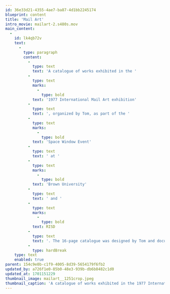 ```yaml
---
id: 36e33d21-4355-4ae7-ba87-4d1bb2245174
blueprint: content
title: 'Mail Art'
intro_movie: mailart-2.s480s.mov
main_content:
  -
    id: lk4qb72v
    text:
      -
        type: paragraph
        content:
          -
            type: text
            text: 'A catalogue of works exhibited in the '
          -
            type: text
            marks:
              -
                type: bold
            text: '1977 International Mail Art exhibition'
          -
            type: text
            text: ', organized by Tom, as part of the '
          -
            type: text
            marks:
              -
                type: bold
            text: 'Space Window Event'
          -
            type: text
            text: ' at '
          -
            type: text
            marks:
              -
                type: bold
            text: 'Brown University'
          -
            type: text
            text: ' and '
          -
            type: text
            marks:
              -
                type: bold
            text: RISD
          -
            type: text
            text: '. The 16-page catalogue was designed by Tom and documents all contributions as well as the names and addresses of all contributors.'
          -
            type: hardBreak
    type: text
    enabled: true
parent: 154c9e0b-c1f9-4005-8d39-5654179f6fb2
updated_by: a726f1e0-85b0-48e3-939b-db6b8482c1d0
updated_at: 1701151229
thumbnail_image: mailart__1251crop.jpeg
thumbnail_caption: 'A catalogue of works exhibited in the 1977 International Mail Art exhibition, organized by Tom, as part of the Space Window Event at Brown University and RISD. The 16-page catalogue was designed by Tom and documents all contributions as well as the names and addresses of all contributors.'
---
```


